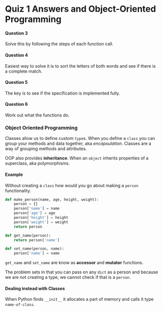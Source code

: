 Quiz 1 Answers and Object-Oriented Programming
==============================================

#### Question 3

Solve this by following the steps of each function call.

#### Question 4

Easiest way to solve it is to sort the letters of both words and see if there is a complete match.

#### Question 5

The key is to see if the specification is implemented fully.

#### Question 6

Work out what the functions do.

### Object Oriented Programming

Classes allow us to define custom `type`s. When you define a `class` you can group your methods and data together, aka *encapsulation*. Classes are a way of grouping methods and attributes.

OOP also provides **inheritance**. When an `object` inherits properties of a superclass, aka polymorphisms.

#### Example

Without creating a `class` how would you go about making a `person` functionality.

```Python
def make_person(name, age, height, weight):
    person = {}
    person['name'] = name
    person['age'] = age
    person['height'] = height
    person['weight'] = weight
    return person

def get_name(person):
    return person['name']

def set_name(person, name):
    person['name'] = name
```

`get_name` and `set_name` are know as **accessor** and **mutator** functions.

The problem sets in that you can pass on any `dict` as a person and because we are not creating a type, we cannot check if that is a `person`.

#### Dealing instead with Classes

When Python finds `__init__` it allocates a part of memory and calls it type `name-of-class`.
